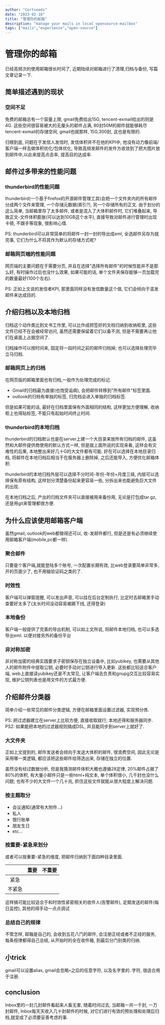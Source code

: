 ```yaml
---
author: "Certseeds"
date: "2023-02-18"
title: "管理你的邮箱"
description: "manage your mails in local opensource-mailbox"
tags: ["mails","experience","open-source"]
---
```


# 管理你的邮箱

已经高频次的使用邮箱很长时间了, 近期陆续对邮箱进行了清理,归档与备份, 写篇文章记录一下.

## 简单描述遇到的现状

### 空间不足

免费的邮箱总有一个容量上限, gmail免费给出15G, tencent-exmail给出的则是4G. 这些空间很容易被大的无厘头的邮件占满, 80封50M的邮件就能够耗尽tencent-exmail的存储空间, gmail也就那样, 15G,300封, 这也是有限的.

归根到底, 问题在于发信人发信时, 发信体积并不在他的KPI中, 他没有动力像前端/客户端一样去做体积优化/包体优化, 导致高频发邮件的发件方收敛到了把大图片放到邮件中,以此来提高点击率, 提高目的达成率.

## 邮件过多带来的性能问题

### thunderbird的性能问题

thunderbird(一个基于firefox的开源邮件管理工具)会把一个文件夹内的所有邮件分成两个文件来管理, 一个存储元数据(索引?), 另一个存储所有的正文.
由于划分的这么简单, 当邮箱里存了太多邮件, 或者是混入了大体积邮件时, 它们堆叠起来, 导致正文-文件体积膨胀(可以达到10GB这个水平), 直接导致对邮件进行管理时出现卡顿, 不跟手等现象, 很影响心情.

PS: thunderbird可以非常简单的将邮件一封一封的导出成eml, 全选邮件另存为就完事, 它们为什么不将其作为默认的存储方式呢?

### 邮箱网页端的性能问题

网页端的主要问题在于需要分页, 并且在选择"选择所有邮件"的时候性能并不是那么好, 有时操作过后也没什么效果, 如果可能的话, 单个文件夹保存能够一页加载完的数量最好(100个左右).

PS: 正如上文说的发信者KPI, 那里面同样没有发信数量这个值, 它们会倾向于滥发邮件来达成目的.

## 介绍归档以及本地归档

归档这个动作类比到文书工作里, 可以比作成把签好的文档归纳到收纳柜里, 这些文件已经不在会被经常访问, 虽然还需要保留着它们以备不测, 但是不需要再让他们在桌面上占据空间了.

归档操作可以按时间来, 固定将一段时间之前的邮件归档掉; 也可以选择处理完毕立马归档.

### 邮箱网页上的归档

在网页版的邮箱里面也有归档,一般作为处理完成的标记.

+ Gmail的归档最为直接(也饱受诟病), 会把邮件转移到"所有邮件"标签里面.
+ outlook的归档有单独的标签, 归完档会进入单独的归档标签.

但是如果可能的话, 最好在归档里面保有外面相同的结构, 这样更加方便理解, 收纳柜上也得贴标签, 不能只有起始时间终止时间.

### thunderbird的本地归档

thunderbird的归档默认也是在server上建一个大目录来放所有归档的邮件, 这虽然和大邮件提供商使用的默认方式一样, 但是就上面所说的实现来看, 这样会有灾难性的后果, 本地整出来好几十G的大文件都有可能.
好在可以选择在本地目录归档, 将邮件在本地归档后相当于在服务器上删除掉, 之后还能导入, 方便优化邮箱体积.

thunderbird的本地归档外层可以选择不分时间-年份-年份+月度三级, 内层可以选择保有原有结构, 这样划分清楚备份起来更容易一些, 分拆出来也能避免巨大文件的出现.

在本地归档之后, 产出的归档文件夹可以直接被用来备份用, 无论是打包成tar.gz,还是用git来管理都很方便.

## 为什么应该使用邮箱客户端

虽然gmail, outlook的web都做得还可以, 收-发邮件都行, 但是还是有必须继续使用邮箱客户端(mobile,pc都一样).

### 聚合邮件

只要是个客户端,就能登陆多个账号, 一次配置长期有效, 比web登录要简单非常多, 开的页面少了, 也不用输验证码之类的了.

### 时效性

客户端可以弹窗提醒, 可以发出声音, 可以挂在后台定制执行, 比定时去邮箱里手动查要好太多了(太长时间没动容易被踢下线, 还得登录)

### 本地备份

客户端一般提供了完善的导出机制, 可以如上文所说, 将邮件本地归档, 也可以多选导出eml. 以便对接另外的备份平台

### 非对称加密

非对称加密的经典实践要求子密钥保存在独立设备中, 比如yubikey, 也需要从其他人的邮件附件中提取公钥, 必要时手动对公钥进行导入更新.
这些都比较适合客户端, web上直接读yubikey还是不太常见, 让客户端去负责和gnupg交互比较容易实现, 维护公钥列表也是用文件的方式最方便.

## 介绍邮件分类器

简单介绍一些常见的邮件分类逻辑, 方便在邮箱里面设置过滤器, 实现预分拣.

PS: 把过滤器建立在server上比较方便, 直接收取就行; 本地还得和服务器同步.
PS2: 如果能把本地的过滤器规则搞成DSL, 并且能同步到server上就好了.

### 大文件夹

正如上文提到的, 邮件发送者会倾向于发送大体积的邮件, 很浪费空间, 因此无论是采用哪一类逻辑, 都应该把这些邮件给筛选出来, 存储在独立的位置.

虽然没有经过数据分析, 但是我猜测邮件体积大概也遵循28定律, 20%邮件占据了80%的体积, 有大量小邮件只是一些html+纯文本, 单个体积很小, 几千封也没什么问题; 也有不少的大文件一个几十兆, 抓住这些文件就能从很大程度上解决问题.

### 按主题取分

+ 会议通知(通常有大附件...)
+ 私人
+ 银行账单
+ 朋友生日
+ etc...

### 按重要-紧急来划分

或者可以按重要-紧急的维度, 把邮件归纳到下面四种目录里面.

|        | 重要  | 不重要 |
| :----: | :---: | :----: |
|  紧急  |       |        |
| 不紧急 |       |        |

这样搞可能比较适合于和时效性紧密相关的收件人(告警邮件), 定期发送的邮件(每日监控), 其他的得手动一点点调试

### 总结自己的规律

不管怎样, 邮箱是自己的, 会收到五花八门的邮件, 会注册正经或者不正经的服务, 每条规律都得自己总结, 从开始时的全在收件箱, 到最后分门别类的归纳.

## 小trick

gmail可以设置alias, gmail会忽略`+`之后的任意字符, 以及名字里的`.`字符, 很适合用于注册.

## conclusion

Inbox里的一封几封邮件看起来人畜无害, 随着时间过去, 当邮箱一共一千封, 一万封邮件, Inbox每天天收入几十封邮件的时候, 对它们进行有效的预处理和处理后归档,就变成了必须要妥善考虑的事.
